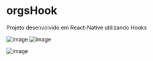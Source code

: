 # orgsHook
Projeto desenvolvido em React-Native utilizando Hooks

![image](https://user-images.githubusercontent.com/63079674/175840574-d776f578-e894-4cf5-a22d-e0354aef543d.png)
![image](https://user-images.githubusercontent.com/63079674/175840595-d92bf9e8-7dbc-40a5-867a-352e6ea568f2.png)


![image](https://user-images.githubusercontent.com/63079674/175840605-4438fc09-d58c-446d-ac12-7745145de53c.png)
